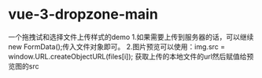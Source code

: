 # vue-3-dropzone-main
一个拖拽试和选择文件上传样式的demo
1.如果需要上传到服务器的话，可以继续new FormData();传入文件对象即可。
2.图片预览可以使用：img.src = window.URL.createObjectURL(files[i]);  获取上传的本地文件的url然后赋值给预览图的src
